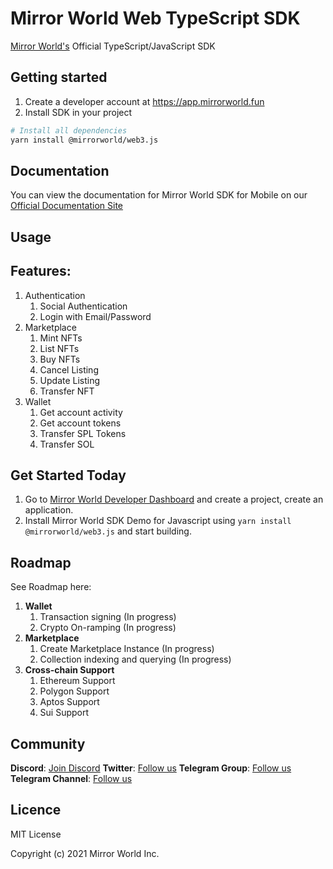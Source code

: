 # Mirror World Web TypeScript SDK

[Mirror World's](https://mirrorworld.fun/developer) Official TypeScript/JavaScript SDK

## Getting started
1. Create a developer account at https://app.mirrorworld.fun
2. Install SDK in your project
```bash
# Install all dependencies
yarn install @mirrorworld/web3.js
```

## Documentation
You can view the documentation for Mirror World SDK for Mobile on our [Official Documentation Site](https://docs.mirrorworld.fun)

## Usage


## Features:
1. Authentication
    1. Social Authentication
    2. Login with Email/Password
2. Marketplace
    1. Mint NFTs
    2. List NFTs
    3. Buy NFTs
    4. Cancel Listing
    5. Update Listing
    6. Transfer NFT
3. Wallet
    1. Get account activity
    2. Get account tokens
    3. Transfer SPL Tokens
    4. Transfer SOL

## Get Started Today
1. Go to [Mirror World Developer Dashboard](https://app.mirrorworld.fun) and create a project, create an application.
2. Install Mirror World SDK Demo for Javascript using `yarn install @mirrorworld/web3.js` and start building.

## Roadmap
See Roadmap here:
1. **Wallet**
    1. Transaction signing (In progress)
    2. Crypto On-ramping (In progress)
2. **Marketplace**
    1. Create Marketplace Instance (In progress)
    2. Collection indexing and querying (In progress)
3. **Cross-chain Support**
    1. Ethereum Support
    2. Polygon Support
    3. Aptos Support
    4. Sui Support

## Community
**Discord**: [Join Discord](https://discord.com/invite/Vxrw4rqaDM)
**Twitter**: [Follow us](https://twitter.com/joinmirrorworld)
**Telegram Group**: [Follow us](https://t.me/mirrorworld_sdk)
**Telegram Channel**: [Follow us](https://t.me/mirrorworld_news)

## Licence
MIT License

Copyright (c) 2021 Mirror World Inc.